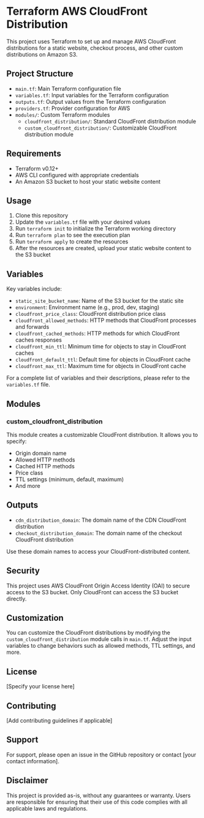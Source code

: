 # Terraform AWS CloudFront Distribution

This project uses Terraform to set up and manage AWS CloudFront distributions for a static website, checkout process, and other custom distributions on Amazon S3.

## Project Structure

- `main.tf`: Main Terraform configuration file
- `variables.tf`: Input variables for the Terraform configuration
- `outputs.tf`: Output values from the Terraform configuration
- `providers.tf`: Provider configuration for AWS
- `modules/`: Custom Terraform modules
  - `cloudfront_distribution/`: Standard CloudFront distribution module
  - `custom_cloudfront_distribution/`: Customizable CloudFront distribution module

## Requirements

- Terraform v0.12+
- AWS CLI configured with appropriate credentials
- An Amazon S3 bucket to host your static website content

## Usage

1. Clone this repository
2. Update the `variables.tf` file with your desired values
3. Run `terraform init` to initialize the Terraform working directory
4. Run `terraform plan` to see the execution plan
5. Run `terraform apply` to create the resources
6. After the resources are created, upload your static website content to the S3 bucket

## Variables

Key variables include:

- `static_site_bucket_name`: Name of the S3 bucket for the static site
- `environment`: Environment name (e.g., prod, dev, staging)
- `cloudfront_price_class`: CloudFront distribution price class
- `cloudfront_allowed_methods`: HTTP methods that CloudFront processes and forwards
- `cloudfront_cached_methods`: HTTP methods for which CloudFront caches responses
- `cloudfront_min_ttl`: Minimum time for objects to stay in CloudFront caches
- `cloudfront_default_ttl`: Default time for objects in CloudFront cache
- `cloudfront_max_ttl`: Maximum time for objects in CloudFront cache

For a complete list of variables and their descriptions, please refer to the `variables.tf` file.

## Modules

### custom_cloudfront_distribution

This module creates a customizable CloudFront distribution. It allows you to specify:

- Origin domain name
- Allowed HTTP methods
- Cached HTTP methods
- Price class
- TTL settings (minimum, default, maximum)
- And more

## Outputs

- `cdn_distribution_domain`: The domain name of the CDN CloudFront distribution
- `checkout_distribution_domain`: The domain name of the checkout CloudFront distribution

Use these domain names to access your CloudFront-distributed content.

## Security

This project uses AWS CloudFront Origin Access Identity (OAI) to secure access to the S3 bucket. Only CloudFront can access the S3 bucket directly.

## Customization

You can customize the CloudFront distributions by modifying the `custom_cloudfront_distribution` module calls in `main.tf`. Adjust the input variables to change behaviors such as allowed methods, TTL settings, and more.

## License

[Specify your license here]

## Contributing

[Add contributing guidelines if applicable]

## Support

For support, please open an issue in the GitHub repository or contact [your contact information].

## Disclaimer

This project is provided as-is, without any guarantees or warranty. Users are responsible for ensuring that their use of this code complies with all applicable laws and regulations.
